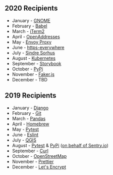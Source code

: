 ## 2020 Recipients
* January - [GNOME](https://www.gnome.org/)
* February - [Babel](https://github.com/babel/babel)
* March - [iTerm2](https://github.com/gnachman/iTerm2)
* April - [OpenAddresses](https://github.com/openaddresses/openaddresses)
* May - [Envoy Proxy](https://github.com/envoyproxy/envoy)
* June - [https-everywhere](https://github.com/EFForg/https-everywhere)
* July - [Sindre Sorhus](https://github.com/sindresorhus)
* August - [Kubernetes](https://github.com/kubernetes/kubernetes)
* September - [Storybook](https://github.com/storybookjs/storybook)
* October - [PyPi](https://github.com/pypa/warehouse)
* November - [Faker.js](https://github.com/Marak/faker.js)
* December - TBD

## 2019 Recipients
* January - [Django](https://github.com/django/django)
* February - [Git](https://github.com/git/git)
* March - [Pandas](https://github.com/pandas-dev/pandas)
* April - [Homebrew](https://github.com/Homebrew)
* May - [Pytest](https://github.com/pytest-dev/pytest)
* June - [Eslint](https://github.com/eslint/eslint)
* July - [QGIS](https://github.com/qgis/QGIS)
* August - [Pytest](https://github.com/pytest-dev/pytest) & [PyPi](https://github.com/pypa/warehouse) ([on behalf of Sentry.io](https://blog.sentry.io/2020/02/18/funding-open-source))
* September - [Curl](https://github.com/curl/curl)
* October - [OpenStreetMap](https://www.openstreetmap.org)
* November - [Prettier](https://github.com/prettier/prettier)
* December - [Let's Encrypt](https://github.com/letsencrypt) 
